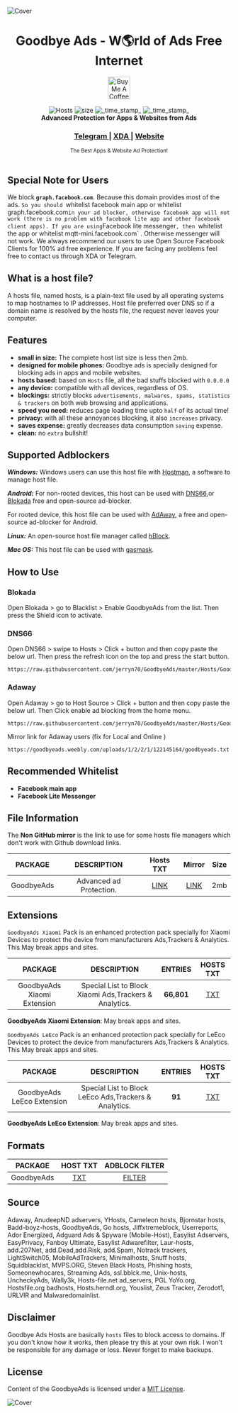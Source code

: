![Cover](http://i.imgur.com/k5kuhMB.jpg)

<h1 align="center">Goodbye Ads - W🌎rld of Ads Free Internet</h1> 

<div align="center">
<a href="https://www.buymeacoffee.com/jerryn70" target="_blank"><img src="https://www.buymeacoffee.com/assets/img/custom_images/yellow_img.png" alt="Buy Me A Coffee" height='50' style='border:0px;height:50px;' ></a>
</div>
</br>

<div align="center">
  <!-- Hosts -->
    <img src="https://img.shields.io/badge/Hosts-70k-ff69b4.svg?longCache=true&style=flat-square"
      alt="Hosts" />
  <!-- Size -->
    <img src="https://img.shields.io/badge/Size-2mb-blue.svg?longCache=true&style=flat-square"
      alt="size" />
  <!-- Last Updated -->
    <img src="https://img.shields.io/badge/Updated-June 16, 2019-orange.svg?longCache=true&style=flat-square"
      alt="_time_stamp_" />
  <!-- Status -->
    <img src="https://img.shields.io/badge/Status-Stable-green.svg?longCache=true&style=flat-square"
      alt="_time_stamp_" />
</div>

<div align="center">
  <strong>Advanced Protection for Apps & Websites from Ads</strong>
</div>


<div align="center">
  <h3>
    <a href="https://t.me/GoodbyeAds">
      Telegram
    </a>
    <span> | </span>
    <a href="https://forum.xda-developers.com/android/software-hacking/goodbye-ads-advanced-protection-ads-ad-t3827269">
      XDA
    </a>
    <span> | </span>
    <a href="https://goodbyeads.weebly.com">
      Website
    </a>
  </h3>
</div>

<div align="center">
  <sub>The Best Apps & Website Ad Protection!</div>
  </br>
 

## Special Note for Users

 We block<strong> `graph.facebook.com`</strong>. Because this domain provides most of the ads. `So you should `whitelist facebook main app or whitelist graph.facebook.com` in your ad blocker, otherwise facebook app will not work (there is no problem with facebook lite app and other facebook client apps). If you are using `Facebook lite messenger`, then `whitelist the app or whitelist mqtt-mini.facebook.com` . Otherwise messenger will not work. We always recommend our users to use Open Source Facebook Clients for 100% ad free experience.  If you are facing any problems feel free to contact us through XDA or Telegram.

## What is a host file?                 
       
 A hosts file, named hosts, is a plain-text file used by all operating systems to map hostnames to IP addresses. Host file preferred over DNS so  if a domain name is resolved by the hosts file, the request never leaves your computer.
 
 
## Features

- __small in size:__ The complete host list size is less then 2mb.
- __designed for mobile phones:__ Goodbye ads is specially designed for blocking ads in apps and mobile websites.
- __hosts based:__ based on `Hosts` file, all the bad stuffs blocked with `0.0.0.0`
- __any device:__ compatible with all devices, regardless of OS.
- __blockings:__ strictly blocks `advertisements, malwares, spams, statistics & trackers` on both web browsing and applications.
- __speed you need:__ reduces page loading time upto `half` of its actual time!
- __privacy:__ with all these annoyances blocking, it also `increases` privacy.
- __saves expense:__ greatly decreases data consumption `saving` expense.
- __clean:__ no `extra` bullshit! 

## Supported Adblockers

***Windows:*** Windows users can use this host file with [Hostman](http://www.abelhadigital.com/hostsman/), a software to manage host file.       
     
***Android:*** For non-rooted devices, this host can be used with [DNS66](https://f-droid.org/en/packages/org.jak_linux.dns66/),or [Blokada](https://f-droid.org/en/packages/org.blokada.alarm/) free and open-source ad-blocker.     
     
For rooted device, this host file can be used with [AdAway](https://f-droid.org/en/packages/org.adaway/), a free and open-source ad-blocker for Android.    
     
***Linux:*** An open-source host file manager called [hBlock](https://github.com/hectorm/hBlock).   
       
***Mac OS:*** This host file can be used with [gasmask](https://github.com/2ndalpha/gasmask).    
   
## How to Use

### Blokada
Open Blokada > go to Blacklist > Enable GoodbyeAds from the list. 
Then press the Shield icon to activate.

### DNS66
Open DNS66 > swipe to Hosts > Click + button and then copy paste the below url.
Then press the refresh icon on the top and press the start button.
```
https://raw.githubusercontent.com/jerryn70/GoodbyeAds/master/Hosts/GoodbyeAds.txt
```

### Adaway
Open Adaway > go to Host Source > Click + button and then copy paste the below url.
Then Click enable ad blocking from the home menu.
```
https://raw.githubusercontent.com/jerryn70/GoodbyeAds/master/Hosts/GoodbyeAds.txt
```

Mirror link for Adaway users (fix for Local and Online )
```
https://goodbyeads.weebly.com/uploads/1/2/2/1/122145164/goodbyeads.txt
```

## Recommended Whitelist

- __Facebook main app__
- __Facebook Lite Messenger__

## File Information

The **Non GitHub mirror** is the link to use for some hosts file managers which don't work with Github download links.
 
| PACKAGE  | DESCRIPTION | Hosts TXT | Mirror | Size |
|:----------------:|:-----------:|:---------:|:--------------:|:------:|
GoodbyeAds | Advanced ad Protection. | [LINK](https://raw.githubusercontent.com/jerryn70/GoodbyeAds/master/Hosts/GoodbyeAds.txt) | [LINK](https://goodbyeads.weebly.com/uploads/1/2/2/1/122145164/goodbyeads.txt) | 2mb |

## Extensions

`GoodbyeAds Xiaomi` Pack is an enhanced protection pack specially for Xiaomi Devices to protect the device from manufacturers Ads,Trackers & Analytics. This May break apps and sites.

| PACKAGE | DESCRIPTION | ENTRIES | HOSTS TXT |
|:-------:|:-----------:|:-------:|:---------:|
GoodbyeAds Xiaomi Extension | Special List to Block Xiaomi Ads,Trackers & Analytics. | **66,801** | [TXT](https://raw.githubusercontent.com/jerryn70/GoodbyeAds/master/Extension/GoodbyeAds-Xiaomi-Extension.txt) |

**GoodbyeAds Xiaomi Extension**: May break apps and sites.

`GoodbyeAds LeEco` Pack is an enhanced protection pack specially for LeEco Devices to protect the device from manufacturers Ads,Trackers & Analytics. This May break apps and sites.

| PACKAGE | DESCRIPTION | ENTRIES | HOSTS TXT |
|:-------:|:-----------:|:-------:|:---------:|
GoodbyeAds LeEco Extension | Special List to Block LeEco Ads,Trackers & Analytics. | **91** | [TXT](https://raw.githubusercontent.com/jerryn70/GoodbyeAds/master/Extension/GoodbyeAds-LeEco-Extension.txt) |

**GoodbyeAds LeEco Extension**: May break apps and sites.


## Formats

| PACKAGE | HOST TXT | ADBLOCK FILTER | 
|:-------:|:-----------:|:-------:|
GoodbyeAds | [TXT](https://raw.githubusercontent.com/jerryn70/GoodbyeAds/master/Hosts/GoodbyeAds.txt) | [FILTER](https://raw.githubusercontent.com/jerryn70/GoodbyeAds/master/Formats/GoodbyeAds-AdBlock-Filter.txt) |

## Source

Adaway, AnudeepND adservers, YHosts, Cameleon hosts, Bjornstar hosts, Badd-boyz-hosts, GoodbyeAds, Go hosts, Jiffxtremeblock, Userreports, Ador Energized, Adguard Ads & Spyware (Mobile-Host), Easylist Adservers, EasyPrivacy, Fanboy Ultimate, Easylist Adwarefilter, Laur-hosts, add.207Net, add.Dead,add.Risk, add.Spam, Notrack trackers, LightSwitch05, MobileAdTrackers, Minimalhosts, Snuff hosts, Squidblacklist, MVPS.ORG, Steven Black Hosts, Phishing hosts, Someonewhocares, Streaming Ads, ssl.bblck.me, Unix-hosts, UncheckyAds, Wally3k, Hosts-file.net ad_servers, PGL YoYo.org, Hostsfile.org badhosts, Hosts.herndl.org, Youslist, Zeus Tracker, Zerodot1, URLVIR and Malwaredomainlist.

## Disclaimer

Goodbye Ads Hosts are basically `hosts` files to block access to domains. If you don't know how it works, then please try this at your own risk. I won't be responsible for any damage or loss. Never forget to make backups.

## License

Content of the GoodbyeAds is licensed under a [MIT License](https://github.com/jerryn70/GoodbyeAds/blob/master/LICENSE).

![Cover](http://i.imgur.com/o2ikHsU.jpg)
